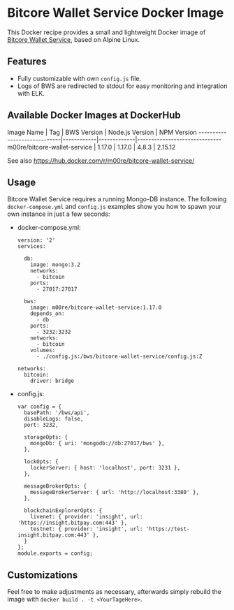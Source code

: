 # Bitcore Wallet Service Docker Image

This Docker recipe provides a small and lightweight Docker image of [Bitcore Wallet Service](https://github.com/bitpay/bitcore-wallet-service),
based on Alpine Linux.

## Features

- Fully customizable with own `config.js` file.
- Logs of BWS are redirected to stdout for easy monitoring and integration with ELK.

## Available Docker Images at DockerHub

Image Name                   | Tag        | BWS Version | Node.js Version | NPM Version
-----------------------------|------------|-------------|------------------------------
m00re/bitcore-wallet-service | 1.17.0     | 1.17.0      | 4.8.3           | 2.15.12

See also https://hub.docker.com/r/m00re/bitcore-wallet-service/
 
## Usage

Bitcore Wallet Service requires a running Mongo-DB instance. The following `docker-compose.yml` and `config.js` examples 
show you how to spawn your own instance in just a few seconds:

 - docker-compose.yml:
    ```
    version: '2'
    services:
    
      db:
        image: mongo:3.2
        networks:
          - bitcoin
        ports:
          - 27017:27017
    
      bws:
        image: m00re/bitcore-wallet-service:1.17.0
        depends_on:
          - db
        ports:
          - 3232:3232
        networks:
          - bitcoin
        volumes:
          - ./config.js:/bws/bitcore-wallet-service/config.js:Z
    
    networks:
      bitcoin:
        driver: bridge
    ```
 - config.js:
     ```
     var config = {
       basePath: '/bws/api',
       disableLogs: false,
       port: 3232,
     
       storageOpts: {
         mongoDb: { uri: 'mongodb://db:27017/bws' },
       },
     
       lockOpts: {
         lockerServer: { host: 'localhost', port: 3231 },
       },
     
       messageBrokerOpts: {
         messageBrokerServer: { url: 'http://localhost:3380' },
       },
     
       blockchainExplorerOpts: {
         livenet: { provider: 'insight', url: 'https://insight.bitpay.com:443' },
         testnet: { provider: 'insight', url: 'https://test-insight.bitpay.com:443' },
       }
     };
     module.exports = config;
     ```


## Customizations

Feel free to make adjustments as necessary, afterwards simply rebuild the image with `docker build . -t <YourTageHere>`.